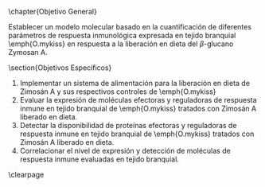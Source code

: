 \chapter{Objetivo General}

Establecer un modelo molecular basado en la cuantificación de diferentes parámetros de respuesta inmunológica expresada en tejido branquial \emph{O.mykiss} en respuesta a la liberación en dieta del $\beta$-glucano Zymosan A.

\section{Objetivos Específicos}

1. Implementar un sistema de alimentación para la liberación en dieta de Zimosán A y sus respectivos controles de \emph{O.mykiss}
2. Evaluar la expresión de moléculas efectoras y reguladoras de respuesta inmune en tejido branquial de \emph{O.mykiss} tratados con Zimosán A liberado en dieta.
3. Detectar la disponibilidad de proteínas efectoras y reguladoras de respuesta inmune en tejido branquial de \emph{O.mykiss} tratados con Zimosán A liberado en dieta.
4. Correlacionar el nivel de expresión y detección de moléculas de respuesta inmune evaluadas en tejido branquial.

\clearpage
